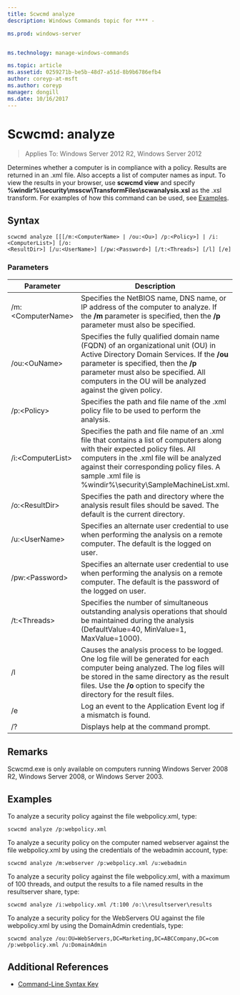 ```yaml
---
title: Scwcmd analyze
description: Windows Commands topic for **** - 

ms.prod: windows-server


ms.technology: manage-windows-commands

ms.topic: article
ms.assetid: 0259271b-be5b-48d7-a51d-8b9b6786efb4
author: coreyp-at-msft
ms.author: coreyp
manager: dongill
ms.date: 10/16/2017
---
```


# Scwcmd: analyze

> Applies To: Windows Server 2012 R2, Windows Server 2012

Determines whether a computer is in compliance with a policy. Results are returned in an .xml file. Also accepts a list of computer names as input. To view the results in your browser, use **scwcmd view** and specify **%windir%\security\msscw\TransformFiles\scwanalysis.xsl** as the .xsl transform. For examples of how this command can be used, see [Examples](#BKMK_Examples).

## Syntax

```
scwcmd analyze [[[/m:<ComputerName> | /ou:<Ou>] /p:<Policy>] | /i:<ComputerList>] [/o:
<ResultDir>] [/u:<UserName>] [/pw:<Password>] [/t:<Threads>] [/l] [/e]
```

### Parameters

|Parameter|Description|
|---------|-----------|
|/m:\<ComputerName>|Specifies the NetBIOS name, DNS name, or IP address of the computer to analyze. If the **/m** parameter is specified, then the **/p** parameter must also be specified.|
|/ou:\<OuName>|Specifies the fully qualified domain name (FQDN) of an organizational unit (OU) in Active Directory Domain Services. If the **/ou** parameter is specified, then the **/p** parameter must also be specified. All computers in the OU will be analyzed against the given policy.|
|/p:\<Policy>|Specifies the path and file name of the .xml policy file to be used to perform the analysis.|
|/i:\<ComputerList>|Specifies the path and file name of an .xml file that contains a list of computers along with their expected policy files. All computers in the .xml file will be analyzed against their corresponding policy files. A sample .xml file is %windir%\security\SampleMachineList.xml.|
|/o:\<ResultDir>|Specifies the path and directory where the analysis result files should be saved. The default is the current directory.|
|/u:\<UserName>|Specifies an alternate user credential to use when performing the analysis on a remote computer. The default is the logged on user.|
|/pw:\<Password>|Specifies an alternate user credential to use when performing the analysis on a remote computer. The default is the password of the logged on user.|
|/t:\<Threads>|Specifies the number of simultaneous outstanding analysis operations that should be maintained during the analysis (DefaultValue=40, MinValue=1, MaxValue=1000).|
|/l|Causes the analysis process to be logged. One log file will be generated for each computer being analyzed. The log files will be stored in the same directory as the result files. Use the **/o** option to specify the directory for the result files.|
|/e|Log an event to the Application Event log if a mismatch is found.|
|/?|Displays help at the command prompt.|

## Remarks

Scwcmd.exe is only available on computers running Windows Server 2008 R2, Windows Server 2008, or Windows Server 2003.

## <a name=BKMK_Examples></a>Examples

To analyze a security policy against the file webpolicy.xml, type:
```
scwcmd analyze /p:webpolicy.xml

```
To analyze a security policy on the computer named webserver against the file webpolicy.xml by using the credentials of the webadmin account, type:
```
scwcmd analyze /m:webserver /p:webpolicy.xml /u:webadmin

```
To analyze a security policy against the file webpolicy.xml, with a maximum of 100 threads, and output the results to a file named results in the resultserver share, type:
```
scwcmd analyze /i:webpolicy.xml /t:100 /o:\\resultserver\results

```
To analyze a security policy for the WebServers OU against the file webpolicy.xml by using the DomainAdmin credentials, type:
```
scwcmd analyze /ou:OU=WebServers,DC=Marketing,DC=ABCCompany,DC=com /p:webpolicy.xml /u:DomainAdmin
```

## Additional References

-   [Command-Line Syntax Key](command-line-syntax-key.md)
